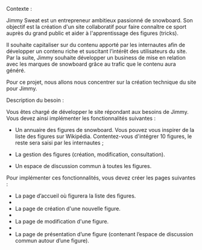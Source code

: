 Contexte :

Jimmy Sweat est un entrepreneur ambitieux passionné de snowboard. Son objectif est la création d'un site collaboratif pour faire connaître ce sport auprès du grand public et aider à l'apprentissage des figures (tricks).

Il souhaite capitaliser sur du contenu apporté par les internautes afin de développer un contenu riche et suscitant l’intérêt des utilisateurs du site. Par la suite, Jimmy souhaite développer un business de mise en relation avec les marques de snowboard grâce au trafic que le contenu aura généré.

Pour ce projet, nous allons nous concentrer sur la création technique du site pour Jimmy.

Description du besoin : 

Vous êtes chargé de développer le site répondant aux besoins de Jimmy. Vous devez ainsi implémenter les fonctionnalités suivantes : 

- Un annuaire des figures de snowboard. Vous pouvez vous inspirer de la liste des figures sur Wikipédia. Contentez-vous d'intégrer 10 figures, le reste sera saisi par les internautes ;

- La gestion des figures (création, modification, consultation).

- Un espace de discussion commun à toutes les figures.


Pour implémenter ces fonctionnalités, vous devez créer les pages suivantes :


- La page d’accueil où figurera la liste des figures.
- 
- La page de création d'une nouvelle figure.
- 
- La page de modification d'une figure.
- 
- La page de présentation d’une figure (contenant l’espace de discussion commun autour d’une figure).
